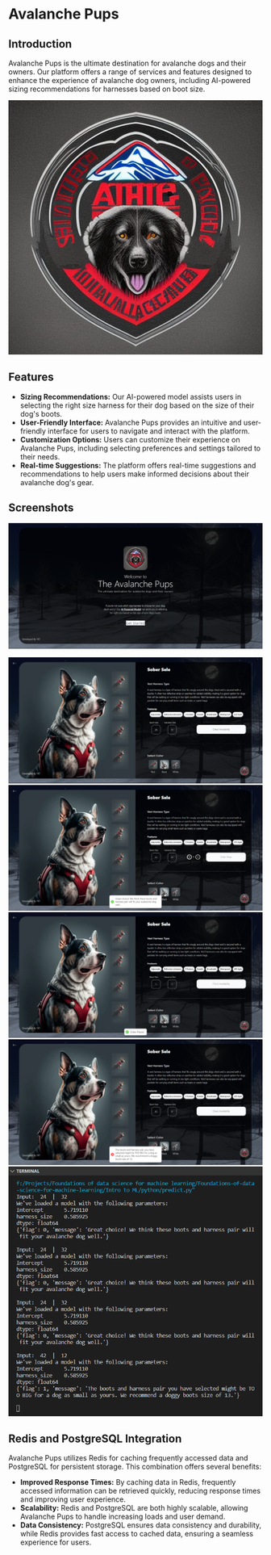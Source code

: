 # Avalanche Pups

## Introduction
Avalanche Pups is the ultimate destination for avalanche dogs and their owners. Our platform offers a range of services and features designed to enhance the experience of avalanche dog owners, including AI-powered sizing recommendations for harnesses based on boot size.

![Avalanche Pups](https://github.com/TerranKartikTellus/Machine-Learning/blob/main/Intro%20to%20ML/avalanche/public/img/logo1.jpg "Avalanche Pups")

## Features
- **Sizing Recommendations:** Our AI-powered model assists users in selecting the right size harness for their dog based on the size of their dog's boots.
- **User-Friendly Interface:** Avalanche Pups provides an intuitive and user-friendly interface for users to navigate and interact with the platform.
- **Customization Options:** Users can customize their experience on Avalanche Pups, including selecting preferences and settings tailored to their needs.
- **Real-time Suggestions:** The platform offers real-time suggestions and recommendations to help users make informed decisions about their avalanche dog's gear.

## Screenshots
![Home](https://github.com/TerranKartikTellus/Machine-Learning/blob/main/Intro%20to%20ML/avalanche/public/img/main.PNG "Avalanche Pups Home")

![Sizing Recommendations](https://github.com/TerranKartikTellus/Machine-Learning/blob/main/Intro%20to%20ML/avalanche/public/img/perfect1.PNG "Select Harness with Correct Boot Size")
![Sizing Recommendations](https://github.com/TerranKartikTellus/Machine-Learning/blob/main/Intro%20to%20ML/avalanche/public/img/perfect2.PNG "Select Harness with Correct Boot Size")
![Sizing Recommendations](https://github.com/TerranKartikTellus/Machine-Learning/blob/main/Intro%20to%20ML/avalanche/public/img/perfect3.PNG "Select Harness with Correct Boot Size")
![Sizing Recommendations](https://github.com/TerranKartikTellus/Machine-Learning/blob/main/Intro%20to%20ML/avalanche/public/img/suggest.PNG "Select Harness with Correct Boot Size")
![Backend](https://github.com/TerranKartikTellus/Machine-Learning/blob/main/Intro%20to%20ML/avalanche/public/img/backend.PNG "Avalanche Pups Backend")

## Redis and PostgreSQL Integration
Avalanche Pups utilizes Redis for caching frequently accessed data and PostgreSQL for persistent storage. This combination offers several benefits:
- **Improved Response Times:** By caching data in Redis, frequently accessed information can be retrieved quickly, reducing response times and improving user experience.
- **Scalability:** Redis and PostgreSQL are both highly scalable, allowing Avalanche Pups to handle increasing loads and user demand.
- **Data Consistency:** PostgreSQL ensures data consistency and durability, while Redis provides fast access to cached data, ensuring a seamless experience for users.

